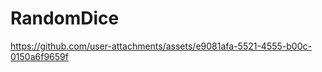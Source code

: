 # RandomDice





https://github.com/user-attachments/assets/e9081afa-5521-4555-b00c-0150a6f9659f







